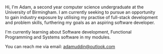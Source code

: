 Hi, I'm Adam, a second year computer science undergraduate at the University of Birmingham. I am currently seeking to pursue an opportunity
to gain industry exposure by utilising my practise of full-stack development and problem skills, furthering my goals as an aspiring software developer.

I'm currently learning about Software development, Functional Programming and Systems software in my modules.

You can reach me via email: adamuddin@outlook.com
